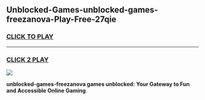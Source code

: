 
## Unblocked-Games-unblocked-games-freezanova-Play-Free-27qie
<h3>
<a href="https://premium76.site?title=unblocked-games-freezanova&ref=21A">CLICK TO PLAY</a></h3>
<hr>

<h3>
<a href="https://premium76.site?title=unblocked-games-freezanova&ref=21A">CLICK 2 PLAY</a>
  
</h3>

<a href="https://premium76.site?title=unblocked-games-freezanova&ref=21A"><img src="https://clearcache.store/games.png"></a>


**unblocked-games-freezanova games unblocked: Your Gateway to Fun and Accessible Online Gaming**
